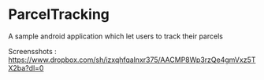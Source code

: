 # ParcelTracking
A sample android application which let users to track their parcels


Screensshots : https://www.dropbox.com/sh/izxqhfqalnxr375/AACMP8Wp3rzQe4gmVxz5TX2ba?dl=0
